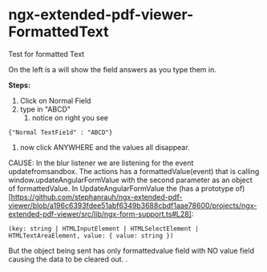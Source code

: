 # ngx-extended-pdf-viewer-FormattedText
 Test for formatted Text

On the left is a will show the field answers as you type them in.

**Steps:**
1. Click on Normal Field
1. type in "ABCD"
   1. notice on right you see
```
{"Normal TextFie1d" : "ABCD"}
```
1. now click ANYWHERE and the values all disappear.

CAUSE:
In the blur listener we are listening for the event updatefromsandbox.
The actions has a formattedValue(event) that is calling window.updateAngularFormValue with the second parameter as an object of formattedValue.
In UpdateAngularFormValue the (has a prototype of)[https://github.com/stephanrauh/ngx-extended-pdf-viewer/blob/a196c6393fdee51abf6349b3688cbdf1aae78600/projects/ngx-extended-pdf-viewer/src/lib/ngx-form-support.ts#L28]: 
```
(key: string | HTMLInputElement | HTMLSelectElement | HTMLTextAreaElement, value: { value: string })
```
But the object being sent has only formattedvalue field with NO value field causing the data to be cleared out.
.
